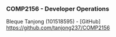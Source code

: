 ### COMP2156 - Developer Operations

Bleque Tanjong (101518595) - [GitHub] 
https://github.com/tanjong237/COMP2156
